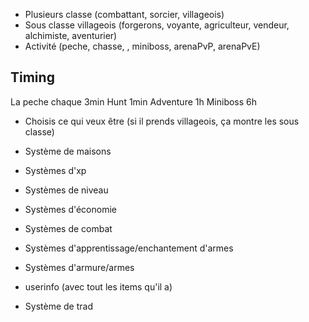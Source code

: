- Plusieurs classe (combattant, sorcier, villageois) 
- Sous classe villageois (forgerons, voyante, agriculteur, vendeur, alchimiste, aventurier)
- Activité (peche, chasse, , miniboss, arenaPvP, arenaPvE)

## Timing
La peche chaque 3min
Hunt 1min
Adventure 1h
Miniboss 6h

- Choisis ce qui veux être
(si il prends villageois, ça montre les sous classe)

- Système de maisons
- Systèmes d'xp
- Systèmes de niveau
- Systèmes d'économie
- Systèmes de combat
- Systèmes d'apprentissage/enchantement d'armes
- Systèmes d'armure/armes
- userinfo (avec tout les items qu'il a)
- Système de trad
